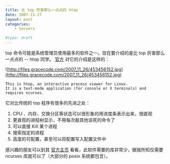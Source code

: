 ```yaml
---
title: 比 top 厉害那么一点点的 htop
date: 2007-11-27
layout: post
categories:
    - Servers

#type: draft
---
```


top 命令可能是系统管理员使用最多的软件之一。现在要介绍的是比 top 厉害那么一点点的 -- htop 同学。 [官方](http://htop.sourceforge.net/) 对它的介绍是这样的：

![http://files.gracecode.com/2007_11_26/453456152.jpg](http://files.gracecode.com/2007_11_26/453456152.jpg)

```
This is htop, an interactive process viewer for Linux. 
It is a text-mode application (for console or X terminals) and requires ncurses. 
```

它对比传统的 top 程序有很多的先进之处：

1. CPU 、内存、交换分区等状态可以很形象的用进度条表示出来，很直观
2. 更直观的进程树显示，不用每次敲其他该死的命令了
3. 可以直接 Kill 某个进程
4. 搜索指定的进程
5. 高度的可配置，甚至可以将配置写入配置文件中

感兴趣的朋友可以到其 [官方主页](http://htop.sourceforge.net/) 看看，此软件需要的库非常少，据我所知仅需要 ncurses 库就可以了（大部分的 posix 系统都包含）。
